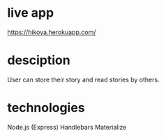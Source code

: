 # live app
https://hikoya.herokuapp.com/

# desciption
User can store their story and read stories by others.

# technologies
  Node.js (Express)
  Handlebars
  Materialize
  
